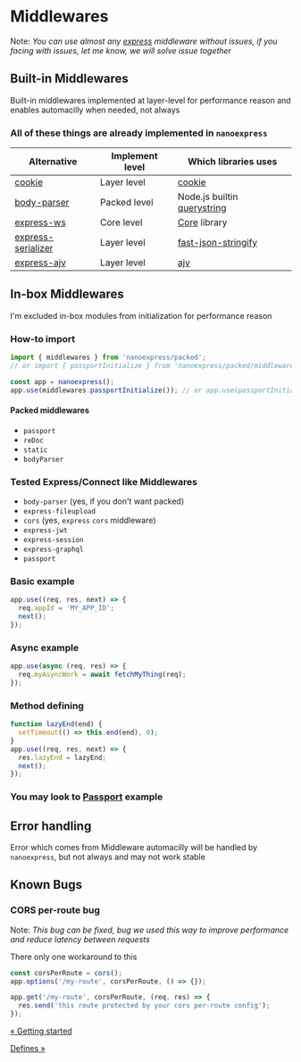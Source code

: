 # Middlewares

Note: _You can use almost any [express](https://expressjs.com) middleware without issues, if you facing with issues, let me know, we will solve issue together_

## Built-in Middlewares

Built-in middlewares implemented at layer-level for performance reason and enables automacilly when needed, not always

### All of these things are already implemented in `nanoexpress`

| Alternative                                                            | Implement level | Which libraries uses                                                   |
| ---------------------------------------------------------------------- | --------------- | ---------------------------------------------------------------------- |
| [cookie](https://github.com/jshttp/cookie)                             | Layer level     | [cookie](https://github.com/jshttp/cookie)                             |
| [body-parser](https://github.com/expressjs/body-parser)                | Packed level    | Node.js builtin [querystring](https://nodejs.org/api/querystring.html) |
| [express-ws](https://github.com/HenningM/express-ws)                   | Core level      | [Core](https://github.com/uNetworking/uWebSockets.js) library          |
| [express-serializer](https://github.com/MediaComem/express-serializer) | Layer level     | [fast-json-stringify](https://github.com/fastify/fast-json-stringify)  |
| [express-ajv](https://bitbucket.org/netgenes/express-ajv)              | Layer level     | [ajv](https://ajv.js.org)                                              |

## In-box Middlewares

I'm excluded in-box modules from initialization for performance reason

### How-to import

```js
import { middlewares } from 'nanoexpress/packed';
// or import { passportInitialize } from 'nanoexpress/packed/middlewares';

const app = nanoexpress();
app.use(middlewares.passportInitialize()); // or app.use(passportInitialize());
```

#### Packed middlewares

- `passport`
- `reDoc`
- `static`
- `bodyParser`

### Tested Express/Connect like Middlewares

- `body-parser` (yes, if you don't want packed)
- `express-fileupload`
- `cors` (yes, `express` `cors` middleware)
- `express-jwt`
- `express-session`
- `express-graphql`
- `passport`

### Basic example

```js
app.use((req, res, next) => {
  req.appId = 'MY_APP_ID';
  next();
});
```

### Async example

```js
app.use(async (req, res) => {
  req.myAsyncWork = await fetchMyThing(req);
});
```

### Method defining

```js
function lazyEnd(end) {
  setTimeout(() => this.end(end), 0);
}
app.use((req, res, next) => {
  res.lazyEnd = lazyEnd;
  next();
});
```

### You may look to [Passport](../examples/passport.js) example

## Error handling

Error which comes from Middleware automacilly will be handled by `nanoexpress`, but not always and may not work stable

## Known Bugs

### CORS per-route bug

Note: _This bug can be fixed, bug we used this way to improve performance and reduce latency between requests_

There only one workaround to this

```js
const corsPerRoute = cors();
app.options('/my-route', corsPerRoute, () => {});

app.get('/my-route', corsPerRoute, (req, res) => {
  res.send('this route protected by your cors per-route config');
});
```

[&laquo; Getting started](./get-started.md)

[Defines &raquo;](./defines.md)
